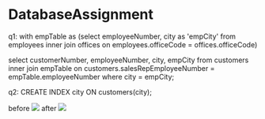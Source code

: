 # DatabaseAssignment

q1: with empTable as (select employeeNumber, city as 'empCity' from employees 
inner join offices on employees.officeCode = offices.officeCode) 

select customerNumber, employeeNumber, city, empCity from customers 
inner join empTable on customers.salesRepEmployeeNumber = empTable.employeeNumber where city = empCity;

q2: CREATE INDEX city ON customers(city);

before
<img src="https://github.com/Hallur20/DatabaseAssignment6/blob/master/before_indexes_ex1.png"/>
after
<img src="https://github.com/Hallur20/DatabaseAssignment6/blob/master/after_indexes_ex2.png"/>
